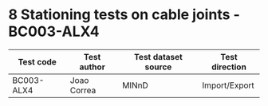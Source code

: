 # 8 Stationing tests on cable joints - BC003-ALX4

| Test code | Test author     | Test dataset source | Test direction |
|-----------|-----------------|---------------------|----------------|
|BC003-ALX4 | Joao Correa     | MINnD               | Import/Export  |




